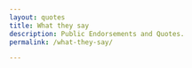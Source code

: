 ```yaml
---
layout: quotes
title: What they say
description: Public Endorsements and Quotes.
permalink: /what-they-say/

---
```

